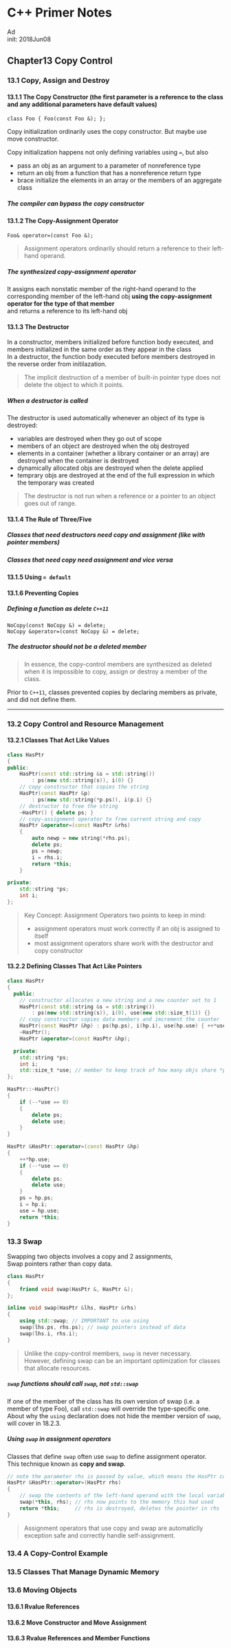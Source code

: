 
C++ Primer Notes
===========================

Ad  
init: 2018Jun08

Chapter13 Copy Control
-------------------------------

### 13.1 Copy, Assign and Destroy

#### 13.1.1 The Copy Constructor (the first parameter is a reference to the class and any additional parameters have default values)

`class Foo { Foo(const Foo &); };`

Copy initialization ordinarily uses the copy constructor. But maybe use move constructor.

Copy initialization happens not only defining variables using `=`, but also

 - pass an obj as an argument to a parameter of nonreference type
 - return an obj from a function that has a nonreference return type
 - brace initialize the elements in an array or the members of an aggregate class

##### The compiler can bypass the copy constructor

#### 13.1.2 The Copy-Assignment Operator

`Foo& operator=(const Foo &);`

> Assignment operators ordinarily should return a reference to their left-hand operand.

##### The synthesized copy-assignment operator

It assigns each nonstatic member of the right-hand operand to the corresponding member of the left-hand obj **using the copy-assignment operator for the type of that member**  
and returns a reference to its left-hand obj

#### 13.1.3 The Destructor

In a constructor, members initialized before function body executed, and members initialized in the same order as they appear in the class  
In a destructor, the function body executed before members destroyed in the reverse order from initilazation.

> The implicit destruction of a member of built-in pointer type does not delete the object to which it points.

##### When a destructor is called

The destructor is used automatically whenever an object of its type is destroyed:

 - variables are destroyed when they go out of scope
 - members of an object are destroyed when the obj destroyed
 - elements in a container (whether a library container or an array) are destroyed when the container is destroyed
 - dynamically allocated objs are destroyed when the delete applied
 - temprary objs are destroyed at the end of the full expression in which the temporary was created

> The destructor is not run when a reference or a pointer to an object goes out of range.

#### 13.1.4 The Rule of Three/Five

##### Classes that need destructors need copy and assignment (like with pointer members)

##### Classes that need copy need assignment and vice versa

#### 13.1.5 Using `= default`

#### 13.1.6 Preventing Copies

##### Defining a function as delete `C++11`

`NoCopy(const NoCopy &) = delete;`  
`NoCopy &operator=(const NoCopy &) = delete;`

##### The destructor should not be a deleted member

> In essence, the copy-control members are synthesized as deleted when it is impossible to copy, assign or destroy a member of the class.

Prior to `C++11`, classes prevented copies by declaring members as private, and did not define them.

------------------------------------------------------

### 13.2 Copy Control and Resource Management

#### 13.2.1 Classes That Act Like Values

```cpp
class HasPtr
{
public:
    HasPtr(const std::string &s = std::string())
        : ps(new std::string(s)), i(0) {}
    // copy constructor that copies the string
    HasPtr(const HasPtr &p)
        : ps(new std::string(*p.ps)), i(p.i) {}
    // destructor to free the string
    ~HasPtr() { delete ps; }
    // copy-assignment operator to free current string and copy
    HasPtr &operator=(const HasPtr &rhs)
    {
        auto newp = new string(*rhs.ps);
        delete ps;
        ps = newp;
        i = rhs.i;
        return *this;
    }

private:
    std::string *ps;
    int i;
};
```

> Key Concept: Assignment Operators
> two points to keep in mind:
>  - assignment operators must work correctly if an obj is assigned to itself
>  - most assignment operators share work with the destructor and copy constructor

#### 13.2.2 Defining Classes That Act Like Pointers

```cpp
class HasPtr
{
  public:
    // constructor allocates a new string and a new counter set to 1
    HasPtr(const std::string &s = std::string())
        : ps(new std::string(s)), i(0), use(new std::size_t(1)) {}
    // copy constructor copies data members and imcrement the counter
    HasPtr(const HasPtr &hp) : ps(hp.ps), i(hp.i), use(hp.use) { ++*use; }
    ~HasPtr();
    HasPtr &operator=(const HasPtr &hp);

  private:
    std::string *ps;
    int i;
    std::size_t *use; // member to keep track of how many objs share *ps
};

HasPtr::~HasPtr()
{
    if (--*use == 0)
    {
        delete ps;
        delete use;
    }
}

HasPtr &HasPtr::operator=(const HasPtr &hp)
{
    ++*hp.use;
    if (--*use == 0)
    {
        delete ps;
        delete use;
    }
    ps = hp.ps;
    i = hp.i;
    use = hp.use;
    return *this;
}
```

### 13.3 Swap

Swapping two objects involves a copy and 2 assignments,  
Swap pointers rather than copy data.

```cpp
class HasPtr
{
    friend void swap(HasPtr &, HasPtr &);
};

inline void swap(HasPtr &lhs, HasPtr &rhs)
{
    using std::swap; // IMPORTANT to use using
    swap(lhs.ps, rhs.ps); // swap pointers instead of data
    swap(lhs.i, rhs.i);
}
```

> Unlike the copy-control members, `swap` is never necessary.  
> However, defining swap can be an important optimization for classes that allocate resources.

##### `swap` functions should call `swap`, not `std::swap`

If one of the member of the class has its own version of swap (i.e. a member of type Foo), call `std::swap` will override the type-specific one.  
About why the `using` declaration does not hide the member version of `swap`, will cover in 18.2.3.

##### Using `swap` in assignment operators

Classes that define `swap` often use `swap` to define assignment operator.  
This technique known as **copy and swap**.

```cpp
// note the parameter rhs is passed by value, which means the HasPtr copy constructor copies the data in right-hand operand into rhs
HasPtr &HasPtr::operator=(HasPtr rhs)
{
    // swap the contents of the left-hand operand with the local variable rhs
    swap(*this, rhs); // rhs now points to the memory this had used
    return *this;     // rhs is destroyed, deletes the pointer in rhs
}
```

> Assignment operators that use copy and swap are automaticlly exception safe and correctly handle self-assignment.

### 13.4 A Copy-Control Example

### 13.5 Classes That Manage Dynamic Memory

### 13.6 Moving Objects

#### 13.6.1 Rvalue References

#### 13.6.2 Move Constructor and Move Assignment

#### 13.6.3 Rvalue References and Member Functions
